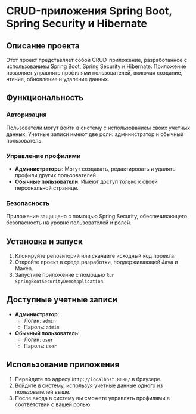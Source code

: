 # CRUD-приложения Spring Boot, Spring Security и Hibernate

## Описание проекта

Этот проект представляет собой CRUD-приложение, разработанное с использованием Spring Boot, Spring Security и Hibernate. Приложение позволяет управлять профилями пользователей, включая создание, чтение, обновление и удаление данных.

## Функциональность

### Авторизация
Пользователи могут войти в систему с использованием своих учетных данных. Учетные записи имеют две роли: администратор и обычный пользователь.

### Управление профилями
- **Администраторы**: Могут создавать, редактировать и удалять профили других пользователей.
- **Обычные пользователи**: Имеют доступ только к своей персональной странице.

### Безопасность
Приложение защищено с помощью Spring Security, обеспечивающего безопасность на уровне пользователей и ролей.

## Установка и запуск

1. Клонируйте репозиторий или скачайте исходный код проекта.
2. Откройте проект в среде разработки, поддерживающей Java и Maven.
3. Запустите приложение с помощью `Run SpringBootSecurityDemoApplication`.

## Доступные учетные записи

- **Администратор**:
    - Логин: `admin`
    - Пароль: `admin`
- **Обычный пользователь**:
    - Логин: `user`
    - Пароль: `user`

## Использование приложения

1. Перейдите по адресу `http://localhost:8080/` в браузере.
2. Войдите в систему, используя учетные данные одного из пользователей выше.
3. После входа в систему вы сможете управлять профилями в соответствии с вашей ролью.

